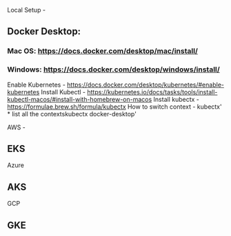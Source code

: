 
Local Setup - 

 
## Docker Desktop: 
### Mac OS: https://docs.docker.com/desktop/mac/install/
### Windows: https://docs.docker.com/desktop/windows/install/

Enable Kubernetes - https://docs.docker.com/desktop/kubernetes/#enable-kubernetes
Install Kubectl - https://kubernetes.io/docs/tasks/tools/install-kubectl-macos/#install-with-homebrew-on-macos
Install kubectx - https://formulae.brew.sh/formula/kubectx
How to switch context - kubectx' * list all the contextskubectx docker-desktop'

AWS - 
## EKS

Azure
## AKS

GCP
## GKE